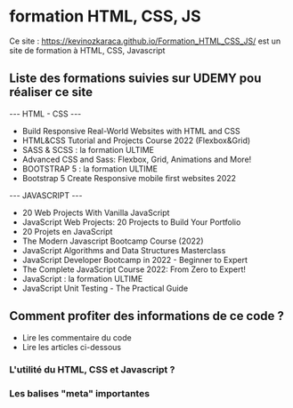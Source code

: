 # formation HTML, CSS, JS

Ce site : https://kevinozkaraca.github.io/Formation_HTML_CSS_JS/ est un site de formation à HTML, CSS, Javascript

## Liste des formations suivies sur UDEMY pou réaliser ce site

--- HTML - CSS ---

- Build Responsive Real-World Websites with HTML and CSS
- HTML&CSS Tutorial and Projects Course 2022 (Flexbox&Grid)
- SASS & SCSS : la formation ULTIME
- Advanced CSS and Sass: Flexbox, Grid, Animations and More!
- BOOTSTRAP 5 : la formation ULTIME
- Bootstrap 5 Create Responsive mobile first websites 2022

--- JAVASCRIPT ---

- 20 Web Projects With Vanilla JavaScript
- JavaScript Web Projects: 20 Projects to Build Your Portfolio
- 20 Projets en JavaScript
- The Modern Javascript Bootcamp Course (2022)
- JavaScript Algorithms and Data Structures Masterclass
- JavaScript Developer Bootcamp in 2022 - Beginner to Expert
- The Complete JavaScript Course 2022: From Zero to Expert!
- JavaScript : la formation ULTIME
- JavaScript Unit Testing - The Practical Guide

## Comment profiter des informations de ce code ?

- Lire les commentaire du code
- Lire les articles ci-dessous

### L'utilité du HTML, CSS et Javascript ?

### Les balises "meta" importantes
